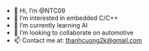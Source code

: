 - 👋 Hi, I’m @NTC09
- 👀 I’m interested in embedded C/C++
- 🌱 I’m currently learning AI
- 💞️ I’m looking to collaborate on automotive
- 📫 Contact me at: thanhcuong2k@gmail.com

<!---
NTC09/NTC09 is a ✨ special ✨ repository because its `README.md` (this file) appears on your GitHub profile.
You can click the Preview link to take a look at your changes.
--->
